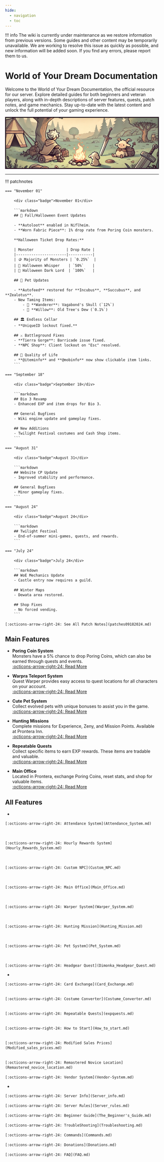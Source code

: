 ```yaml
---
hide:
  - navigation
  - toc
---
```

!!! info
    The wiki is currently under maintenance as we restore information from previous versions. Some guides and other content may be temporarily unavailable. We are working to resolve this issue as quickly as possible, and new information will be added soon. If you find any errors, please report them to us.

# World of Your Dream Documentation
Welcome to the World of Your Dream Documentation, the official resource for our server. Explore detailed guides for both beginners and veteran players, along with in-depth descriptions of server features, quests, patch notes, and game mechanics. Stay up-to-date with the latest content and unlock the full potential of your gaming experience.

![Image title](img/wiki-title.jpg)

---

!!! patchnotes

    === "November 01"

        <div class="badge">November 01</div>

        ```markdown
        ## 🎃 Fall/Halloween Event Updates

        - **Autoloot** enabled in Niflheim.
        - **Worn Fabric Piece**: 1% drop rate from Poring Coin monsters.

        **Halloween Ticket Drop Rates:**

        | Monster               | Drop Rate |
        |-----------------------|-----------|
        | 🪙 Majority of Monsters | `0.25%`  |
        | 👻 Halloween Whisper    | `50%`    |
        | 🧛 Halloween Dark Lord  | `100%`   |

        ## 🐾 Pet Updates

        - **Autofeed** restored for **Incubus**, **Succubus**, and **Zealotus**.
        - New Taming Items:
            - 🐾 **Wanderer**: Vagabond's Skull (`12%`)
            - 🌳 **Willow**: Old Tree's Dew (`0.1%`)

        ## 🏛️ Endless Cellar
        - **UniqueID lockout fixed.**

        ## ⚔️ Battleground Fixes
        - **Tierra Gorge**: Barricade issue fixed.
        - **NPC Shop**: Client lockout on "Esc" resolved.

        ## 🌟 Quality of Life
        - **@iteminfo** and **@mobinfo** now show clickable item links.
        ```

    === "September 18"

        <div class="badge">September 18</div>

        ```markdown
        ## Bio 3 Revamp
        - Enhanced EXP and item drops for Bio 3.

        ## General Bugfixes
        - Wiki engine update and gameplay fixes.

        ## New Additions
        - Twilight Festival costumes and Cash Shop items.
        ```

    === "August 31"

        <div class="badge">August 31</div>

        ```markdown
        ## Website CP Update
        - Improved stability and performance.

        ## General Bugfixes
        - Minor gameplay fixes.
        ```

    === "August 24"

        <div class="badge">August 24</div>

        ```markdown
        ## Twilight Festival
        - End-of-summer mini-games, quests, and rewards.
        ```

    === "July 24"

        <div class="badge">July 24</div>

        ```markdown
        ## WoE Mechanics Update
        - Castle entry now requires a guild.

        ## Winter Maps
        - Dewata area restored.

        ## Shop Fixes
        - No forced vending.
        ```

    [:octicons-arrow-right-24: See All Patch Notes](patches09182024.md)


## Main Features

<div class="grid cards" markdown>

- **Poring Coin System**  
  Monsters have a 5% chance to drop Poring Coins, which can also be earned through quests and events.  
  [:octicons-arrow-right-24: Read More](Poring_Coins_System.md)

- **Warpra Teleport System**  
  Quest Warper provides easy access to quest locations for all characters on your account.  
  [:octicons-arrow-right-24: Read More](Warper_System.md)

- **Cute Pet System**  
  Collect evolved pets with unique bonuses to assist you in the game.  
  [:octicons-arrow-right-24: Read More](Pet_System.md)

- **Hunting Missions**  
  Complete missions for Experience, Zeny, and Mission Points. Available at Prontera Inn.  
  [:octicons-arrow-right-24: Read More](Hunting_Mission.md)

- **Repeatable Quests**  
  Collect specific items to earn EXP rewards. These items are tradable and valuable.  
  [:octicons-arrow-right-24: Read More](expquests.md)

- **Main Office**  
  Located in Prontera, exchange Poring Coins, reset stats, and shop for valuable items.  
  [:octicons-arrow-right-24: Read More](Main_Office.md)

</div>

## All Features

<div class="grid cards" markdown>

-   

    [:octicons-arrow-right-24: Attendance System](Attendance_System.md)



    [:octicons-arrow-right-24: Hourly Rewards System](Hourly_Rewards_System.md)



    [:octicons-arrow-right-24: Custom NPC](Custom_NPC.md)



    [:octicons-arrow-right-24: Main Office](Main_Office.md)



    [:octicons-arrow-right-24: Warper System](Warper_System.md)



    [:octicons-arrow-right-24: Hunting Mission](Hunting_Mission.md)



    [:octicons-arrow-right-24: Pet System](Pet_System.md)
    


    [:octicons-arrow-right-24: Headgear Quest](Dimonka_Headgear_Quest.md)


-   

    [:octicons-arrow-right-24: Card Exchange](Card_Exchange.md)


    [:octicons-arrow-right-24: Costume Converter](Costume_Converter.md)


    [:octicons-arrow-right-24: Repeatable Quests](expquests.md)

    
    [:octicons-arrow-right-24: How to Start](How_to_start.md)


    [:octicons-arrow-right-24: Modified Sales Prices](Modified_sales_prices.md)


    [:octicons-arrow-right-24: Remastered Novice Location](Remastered_novice_location.md)
        
    [:octicons-arrow-right-24: Vendor System](Vendor-System.md)

  
- 

    [:octicons-arrow-right-24: Server Info](Server_info.md)

    [:octicons-arrow-right-24: Server Rules](Server_rules.md)

    [:octicons-arrow-right-24: Beginner Guide](The_Beginner's_Guide.md)

    [:octicons-arrow-right-24: TroubleShooting](Troubleshooting.md)
        
    [:octicons-arrow-right-24: Commands](Commands.md)
    
    [:octicons-arrow-right-24: Donations](Donations.md)
        
    [:octicons-arrow-right-24: FAQ](FAQ.md)





</div>
